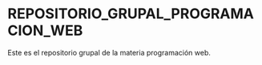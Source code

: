 # REPOSITORIO_GRUPAL_PROGRAMACION_WEB
Este es el repositorio grupal de la materia programación web.
